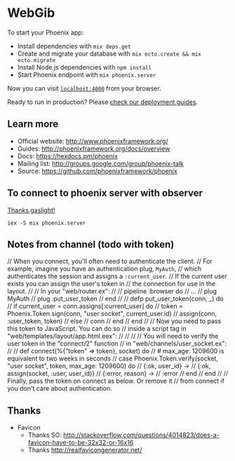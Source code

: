 # WebGib

To start your Phoenix app:

  * Install dependencies with `mix deps.get`
  * Create and migrate your database with `mix ecto.create && mix ecto.migrate`
  * Install Node.js dependencies with `npm install`
  * Start Phoenix endpoint with `mix phoenix.server`

Now you can visit [`localhost:4000`](http://localhost:4000) from your browser.

Ready to run in production? Please [check our deployment guides](http://www.phoenixframework.org/docs/deployment).

## Learn more

  * Official website: http://www.phoenixframework.org/
  * Guides: http://phoenixframework.org/docs/overview
  * Docs: https://hexdocs.pm/phoenix
  * Mailing list: http://groups.google.com/group/phoenix-talk
  * Source: https://github.com/phoenixframework/phoenix


##  To connect to phoenix server with observer
[Thanks gaslight!](https://teamgaslight.com/blog/microservices-in-phoenix-part-1)

`iex -S mix phoenix.server`


## Notes from channel (todo with token)

// When you connect, you'll often need to authenticate the client.
// For example, imagine you have an authentication plug, `MyAuth`,
// which authenticates the session and assigns a `:current_user`.
// If the current user exists you can assign the user's token in
// the connection for use in the layout.
//
// In your "web/router.ex":
//
//     pipeline :browser do
//       ...
//       plug MyAuth
//       plug :put_user_token
//     end
//
//     defp put_user_token(conn, _) do
//       if current_user = conn.assigns[:current_user] do
//         token = Phoenix.Token.sign(conn, "user socket", current_user.id)
//         assign(conn, :user_token, token)
//       else
//         conn
//       end
//     end
//
// Now you need to pass this token to JavaScript. You can do so
// inside a script tag in "web/templates/layout/app.html.eex":
//
//     <script>window.userToken = "<%= assigns[:user_token] %>";</script>
//
// You will need to verify the user token in the "connect/2" function
// in "web/channels/user_socket.ex":
//
//     def connect(%{"token" => token}, socket) do
//       # max_age: 1209600 is equivalent to two weeks in seconds
//       case Phoenix.Token.verify(socket, "user socket", token, max_age: 1209600) do
//         {:ok, user_id} ->
//           {:ok, assign(socket, :user, user_id)}
//         {:error, reason} ->
//           :error
//       end
//     end
//
// Finally, pass the token on connect as below. Or remove it
// from connect if you don't care about authentication.

## Thanks

* Favicon
  * Thanks SO: http://stackoverflow.com/questions/4014823/does-a-favicon-have-to-be-32x32-or-16x16
  * Thanks http://realfavicongenerator.net/
